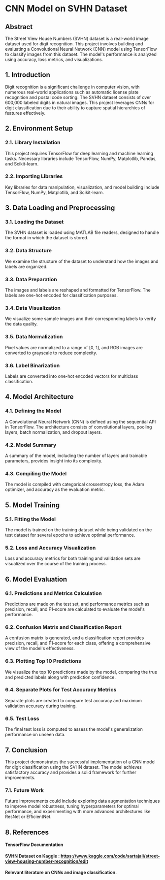 # CNN Model on SVHN Dataset

## Abstract
The Street View House Numbers (SVHN) dataset is a real-world image dataset used for digit recognition. This project involves building and evaluating a Convolutional Neural Network (CNN) model using TensorFlow to classify images from this dataset. The model's performance is analyzed using accuracy, loss metrics, and visualizations.

## 1. Introduction
Digit recognition is a significant challenge in computer vision, with numerous real-world applications such as automatic license plate recognition and postal code sorting. The SVHN dataset consists of over 600,000 labeled digits in natural images. This project leverages CNNs for digit classification due to their ability to capture spatial hierarchies of features effectively.

## 2. Environment Setup
### 2.1. Library Installation
This project requires TensorFlow for deep learning and machine learning tasks. Necessary libraries include TensorFlow, NumPy, Matplotlib, Pandas, and Scikit-learn.

### 2.2. Importing Libraries
Key libraries for data manipulation, visualization, and model building include TensorFlow, NumPy, Matplotlib, and Scikit-learn.

## 3. Data Loading and Preprocessing
### 3.1. Loading the Dataset
The SVHN dataset is loaded using MATLAB file readers, designed to handle the format in which the dataset is stored.

### 3.2. Data Structure
We examine the structure of the dataset to understand how the images and labels are organized.

### 3.3. Data Preparation
The images and labels are reshaped and formatted for TensorFlow. The labels are one-hot encoded for classification purposes.

### 3.4. Data Visualization
We visualize some sample images and their corresponding labels to verify the data quality.

### 3.5. Data Normalization
Pixel values are normalized to a range of [0, 1], and RGB images are converted to grayscale to reduce complexity.

### 3.6. Label Binarization
Labels are converted into one-hot encoded vectors for multiclass classification.

## 4. Model Architecture
### 4.1. Defining the Model
A Convolutional Neural Network (CNN) is defined using the sequential API in TensorFlow. The architecture consists of convolutional layers, pooling layers, batch normalization, and dropout layers.

### 4.2. Model Summary
A summary of the model, including the number of layers and trainable parameters, provides insight into its complexity.

### 4.3. Compiling the Model
The model is compiled with categorical crossentropy loss, the Adam optimizer, and accuracy as the evaluation metric.

## 5. Model Training
### 5.1. Fitting the Model
The model is trained on the training dataset while being validated on the test dataset for several epochs to achieve optimal performance.

### 5.2. Loss and Accuracy Visualization
Loss and accuracy metrics for both training and validation sets are visualized over the course of the training process.

## 6. Model Evaluation
### 6.1. Predictions and Metrics Calculation
Predictions are made on the test set, and performance metrics such as precision, recall, and F1-score are calculated to evaluate the model's performance.

### 6.2. Confusion Matrix and Classification Report
A confusion matrix is generated, and a classification report provides precision, recall, and F1-score for each class, offering a comprehensive view of the model's effectiveness.

### 6.3. Plotting Top 10 Predictions
We visualize the top 10 predictions made by the model, comparing the true and predicted labels along with prediction confidence.

### 6.4. Separate Plots for Test Accuracy Metrics
Separate plots are created to compare test accuracy and maximum validation accuracy during training.

### 6.5. Test Loss
The final test loss is computed to assess the model's generalization performance on unseen data.

## 7. Conclusion
This project demonstrates the successful implementation of a CNN model for digit classification using the SVHN dataset. The model achieves satisfactory accuracy and provides a solid framework for further improvements.

### 7.1. Future Work
Future improvements could include exploring data augmentation techniques to improve model robustness, tuning hyperparameters for optimal performance, and experimenting with more advanced architectures like ResNet or EfficientNet.

## 8. References
#### TensorFlow Documentation
#### SVHN Dataset on Kaggle : https://www.kaggle.com/code/sartajali/street-view-housing-number-recognition/edit
#### Relevant literature on CNNs and image classification.
